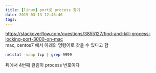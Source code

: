 ```yaml
---
title: [linux] port로 process 찾기
date: 2019-03-13 12:46:46
tags:
---
```


<https://stackoverflow.com/questions/3855127/find-and-kill-process-locking-port-3000-on-mac>  
mac, centos7 에서 아래의 명령어로 찾을 수 있다고 함

```sh
netstat -vanp tcp | grep 9999
```

뒤에서 4번째 컬럼이 process 번호이다  

<!-- more -->